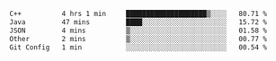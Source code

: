 <!--START_SECTION:waka-->

```txt
C++          4 hrs 1 min     ████████████████████▒░░░░   80.71 %
Java         47 mins         ████░░░░░░░░░░░░░░░░░░░░░   15.72 %
JSON         4 mins          ▒░░░░░░░░░░░░░░░░░░░░░░░░   01.58 %
Other        2 mins          ▒░░░░░░░░░░░░░░░░░░░░░░░░   00.77 %
Git Config   1 min           ░░░░░░░░░░░░░░░░░░░░░░░░░   00.54 %
```

<!--END_SECTION:waka-->
